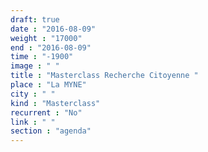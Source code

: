 ```yaml
---
draft: true
date : "2016-08-09"
weight : "17000"
end : "2016-08-09"
time : "-1900"
image : " "
title : "Masterclass Recherche Citoyenne "
place : "La MYNE"
city : " "
kind : "Masterclass"
recurrent : "No"
link : " "
section : "agenda"
---
```

